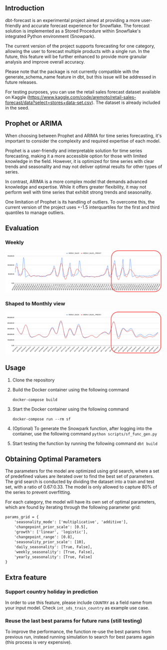 ## Introduction
dbt-forecast is an experimental project aimed at providing a more user-friendly and accurate forecast experience for Snowflake. The forecast solution is implemented as a Stored Procedure within Snowflake's integrated Python environment (Snowpark).

The current version of the project supports forecasting for one category, allowing the user to forecast multiple products with a single run. In the future, this feature will be further enhanced to provide more granular analysis and improve overall accuracy.

Please note that the package is not currently compatible with the generate_schema_name feature in dbt, but this issue will be addressed in future releases.

For testing purposes, you can use the retail sales forecast dataset available on Kaggle (https://www.kaggle.com/code/aremoto/retail-sales-forecast/data?select=stores+data-set.csv). The dataset is already included in the seed.

## Prophet or ARIMA
When choosing between Prophet and ARIMA for time series forecasting, it's important to consider the complexity and required expertise of each model.

Prophet is a user-friendly and interpretable solution for time series forecasting, making it a more accessible option for those with limited knowledge in the field. However, it is optimized for time series with clear trends and seasonality and may not deliver optimal results for other types of series.

In contrast, ARIMA is a more complex model that demands advanced knowledge and expertise. While it offers greater flexibility, it may not perform well with time series that exhibit strong trends and seasonality.

One limitation of Prophet is its handling of outliers. To overcome this, the current version of the project uses +-1.5 interquartiles for the first and third quantiles to manage outliers.

## Evaluation
### Weekly
![Prophet evaluation](img/evaluation_store_1_2.png)

### Shaped to Monthly view
![Prophet evaluation](img/evaluation_store_1_2_m.png)
## Usage

1. Clone the repository

2. Build the Docker container using the following command
    
    ``docker-compose build``
3. Start the Docker container using the following command
    
    ``docker-compose run --rm sf``
    
4. (Optional) To generate the Snowpark function, after logging into the container, use the following command
    ``python scripts/sf_func_gen.py``

5. Start testing the function by running the following command
    ``dbt build``


## Obtaining Optimal Parameters

The parameters for the model are optimized using grid search, where a set of predefined values are iterated over to find the best set of parameters. The grid search is conducted by dividing the dataset into a train and test set, with a ratio of 0.67:0.33. The model is only allowed to capture 80% of the series to prevent overfitting.

For each category, the model will have its own set of optimal parameters, which are found by iterating through the following parameter grid:

```
params_grid = {
    'seasonality_mode': ['multiplicative', 'additive'],
    'changepoint_prior_scale': [0.5],
    'growth': ['linear', 'logistic'],
    'changepoint_range': [0.8],
    'seasonality_prior_scale': [10],
    'daily_seasonality': [True, False],
    'weekly_seasonality': [True, False],
    'yearly_seasonality': [True, False]
}
```

## Extra feature

### Support country holiday in prediction
In order to use this feature, please include ``COUNTRY`` as a field name from your input model. Check ``int_sds_train_country`` as example use case.

### Reuse the last best params for future runs (still testing)
To improve the performance, the function re-use the best params from previous run, instead running simulation to search for best params again (this process is very expensive).